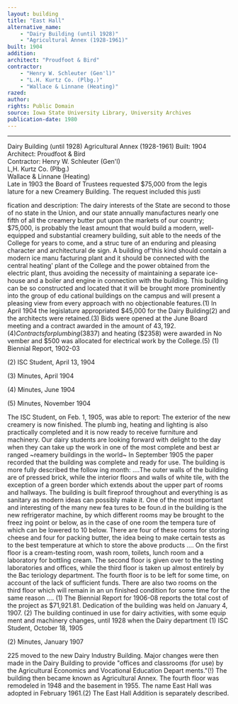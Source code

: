 ```yaml
---
layout: building
title: "East Hall"
alternative_name:
    - "Dairy Building (until 1928)"
    - "Agricultural Annex (1928-1961)"
built: 1904
addition:
architect: "Proudfoot & Bird"
contractor: 
    - "Henry W. Schleuter (Gen'l)"
    - "L.H. Kurtz Co. (Plbg.)"
    - "Wallace & Linnane (Heating)"
razed: 
author:
rights: Public Domain
source: Iowa State University Library, University Archives
publication-date: 1980 
---
```

---
Dairy Building (until 1928) Agricultural Annex (1928-1961) Built: 1904 
Architect:  Proudfoot &  Bird  
Contractor:  Henry W.  Schleuter  (Gen'l)  
L,H.  Kurtz Co.  (Plbg.)  
Wallace & Linnane  (Heating)  
Late  in 1903  the  Board of Trustees requested $75,000 from  the  legis  
lature for  a  new Creamery Building.  The  request  included  this  justi  

fication and description: 
The dairy interests of the State are second to those of no state 
in the Union, and our state annually manufactures nearly one 
fifth of all the creamery butter put upon the markets of our 
country; $75,000, is probably the least amount that would build 
a modern, well-equipped and substantial creamery building, suit 
able to the needs of the College for years to come, and a struc 
ture of an enduring and pleasing character and architectural de 
sign. A building of'this kind should contain a modern ice manu 
facturing plant and it should be connected with the central 
heating' plant of the College and the power obtained from the 
electric plant, thus avoiding the necessity of maintaining a 
separate ice-house and a boiler and engine in connection with 
the building. This building can be so constructed and located 
that it will be brought more prominently into the group of edu 
cational buildings on the campus and will present a pleasing view 
from every approach with no objectionable features.(1) 
In April 1904 the legislature appropriated $45,000 for the Dairy Building(2) and the architects were retained.(3) Bids were opened at the June Board meeting and a contract awarded in the amount of $43,192.(4) 
Contracts for plumbing ($3837) and heating ($2358) were awarded in No vember and $500 was allocated for electrical work by the College.(5) 
(1) 
Biennial Report, 1902-03 

(2) 
ISC Student, April 13, 1904 

(3) 
Minutes, April 1904 

(4) 
Minutes, June 1904 

(5) 
Minutes, November 1904 


The ISC Student, on Feb. 1, 1905, was able to report: 
The exterior of the new creamery is now finished. The plumb ing, heating and lighting is also practically completed and it is now ready to receive furniture and machinery. Our dairy students are looking forward with delight to the day when they can take up the work in one of the most complete and best ar ranged ~reamery buildings in the world~ 
In September 1905 the paper recorded that the building was complete and ready for use. The building is more fully described the follow ing month: 
....The outer walls of the building are of pressed brick, while the interior floors and walls of white tile, with the exception of a green border which extends about the upper part of rooms and hallways. The building is built fireproof throughout and everything is as sanitary as modern ideas can possibly make it. 
One of the most important and interesting of the many new fea tures to be foun.d in the building is the new refrigerator machine, by which different rooms may be brought to the freez ing point or below, as in the case of one room the tempera ture of which can be lowered to 10  below. There are four of these rooms for storing cheese and four for packing butter, the idea being to make certain tests as to the best temperature at which to store the above products .... 
On the first floor is a cream-testing room, wash room, toilets, lunch room and a laboratory for bottling cream. The second floor is given over to the testing laboratories and offices, while the third floor is taken up almost entirely by the Bac teriology department. The fourth floor is to be left for some time, on account of the lack of sufficient funds. There are also two rooms on the third floor which will remain in an un finished condition for some time for the same reason .... (1) 
The Biennial Report for 1906-08 reports the total cost of the project as $71,921.81. Dedication of the building was held on January 4, 1907. (2) 
The building continued in use for dairy activities, with some equip ment and machinery changes, until 1928 when the Dairy department 
(1) 
ISC Student, October 18, 1905 

(2) 
Minutes, January 1907 


225 
moved to the new Dairy Industry Building. Major changes were then made in the Dairy Building to provide "offices and classrooms (for use) by the Agricultural Economics and Vocational Education Depart ments."(!) The building then became known as Agricultural Annex. 
The fourth floor was remodeled in 1948 and the basement in 1955. 
The name East Hall was adopted in February 1961.(2) 
The East Hall Addition is separately described.